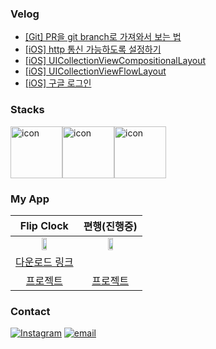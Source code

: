 ### Velog
<!-- BLOG-POST-LIST:START -->
- [[Git] PR을 git branch로 가져와서 보는 법](https://velog.io/@whitehyun/Git-PR%EC%9D%84-git-branch%EB%A1%9C-%EA%B0%80%EC%A0%B8%EC%99%80%EC%84%9C-%EB%B3%B4%EB%8A%94-%EB%B2%95)
- [[iOS] http 통신 가능하도록 설정하기](https://velog.io/@whitehyun/iOS-http-%ED%86%B5%EC%8B%A0-%EA%B0%80%EB%8A%A5%ED%95%98%EB%8F%84%EB%A1%9D-%EC%84%A4%EC%A0%95%ED%95%98%EA%B8%B0)
- [[iOS] UICollectionViewCompositionalLayout](https://velog.io/@whitehyun/iOS-UICollectionViewCompositionalLayout)
- [[iOS] UICollectionViewFlowLayout](https://velog.io/@whitehyun/iOS-UICollectionViewFlowLayout)
- [[iOS] 구글 로그인](https://velog.io/@whitehyun/iOS-%EA%B5%AC%EA%B8%80-%EB%A1%9C%EA%B7%B8%EC%9D%B8)
<!-- BLOG-POST-LIST:END -->

### Stacks

<div style="display: flex; align-items: flex-start;"><img src="https://techstack-generator.vercel.app/swift-icon.svg" alt="icon" width="83" height="83" /><img src="https://techstack-generator.vercel.app/python-icon.svg" alt="icon" width="83" height="83" /><img src="https://techstack-generator.vercel.app/github-icon.svg" alt="icon" width="83" height="83" /></div>


### My App

|Flip Clock|편행(진행중)|
|:-:|:-:|
|<img src="https://user-images.githubusercontent.com/57972338/198289621-6dab00d1-7f0e-4851-b2b1-1800909b1b24.png" width="30%"/>| <img src="https://user-images.githubusercontent.com/57972338/210321655-881688c4-c1ca-437d-b795-c1840154294b.png" width="30%"/>|
|[다운로드 링크](https://apps.apple.com/app/flip-clock-탁상시계/id1633579148?platform=ipad)|
|[프로젝트](https://github.com/WhiteHyun/FlipClock)|[프로젝트](https://github.com/iOS-PPAK/PyeonHaeng)|


### Contact

[![Instagram](https://img.shields.io/badge/Instagram-E4405F?style=flat-square&logo=Instagram&logoColor=white)](https://instagram.com/whi7ehyun)
[![email](https://img.shields.io/badge/Gmail-EA4335?style=flat-square&logo=Gmail&logoColor=white)](mailto:whi7ehyun@gmail.com)
